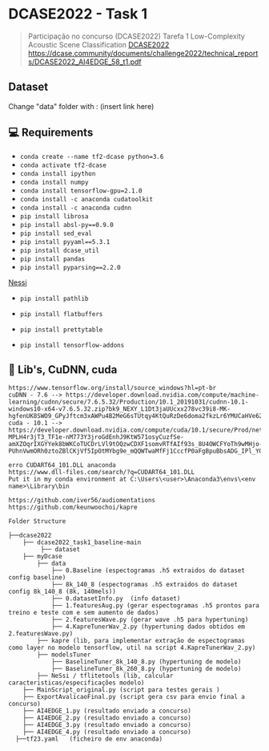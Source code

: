 # DCASE2022 - Task 1

> Participação no concurso (DCASE2022) Tarefa 1 Low-Complexity Acoustic Scene Classification
>  [DCASE2022](https://dcase.community/challenge2022/task-low-complexity-acoustic-scene-classification)
>  https://dcase.community/documents/challenge2022/technical_reports/DCASE2022_AI4EDGE_58_t1.pdf

##  Dataset

Change "data" folder with :
(insert link here)


## 💻 Requirements
* `conda create --name tf2-dcase python=3.6`
* `conda activate tf2-dcase`
* `conda install ipython`
* `conda install numpy`
* `conda install tensorflow-gpu=2.1.0`
* `conda install -c anaconda cudatoolkit`
* `conda install -c anaconda cudnn`
* `pip install librosa`
* `pip install absl-py==0.9.0`
* `pip install sed_eval`
* `pip install pyyaml==5.3.1`
* `pip install dcase_util`
* `pip install pandas`
* `pip install pyparsing==2.2.0`

[Nessi](https://github.com/AlbertoAncilotto/NeSsi)
* `pip install pathlib`
* `pip install flatbuffers`
* `pip install prettytable`

* `pip install tensorflow-addons`


## 🚀 Lib's, CuDNN, cuda 

```
https://www.tensorflow.org/install/source_windows?hl=pt-br
cuDNN - 7.6 --> https://developer.download.nvidia.com/compute/machine-learning/cudnn/secure/7.6.5.32/Production/10.1_20191031/cudnn-10.1-windows10-x64-v7.6.5.32.zip?bk9_NEXY_L1Dt3jaUUcxx278vc39i8-MK-hgfenUK8SWO9_GPyJftcm3xAWPu4B2MeG6sTUtqy4KtQuRzDe6doma2fkzLr6YMUCaHVe62E2Te8FoEcQ_5HeRqfiY4uOb6gdPzg3UepDcFAOQF465AGyhwW5UnyGTzs5cATd4Z1WmbYgGpCraLsYnzJ7w5cpN9MjQGpP4oHmAwIHcFcSt5StjECvHj0xjJIdp39M=&t=eyJscyI6ImdzZW8iLCJsc2QiOiJodHRwczovL3d3dy5nb29nbGUuY29tLyJ9
cuda - 10.1 --> https://developer.download.nvidia.com/compute/cuda/10.1/secure/Prod/network_installers/cuda_10.1.105_win10_network.exe?MPLH4r3jT3_TF1e-nM773Y3jroGdEnhJ9KtW571osyCuzfSe-amXZOqrIXGYYek8bWKCoTUCDrLVl9tOQzwCDXF1somvRTfAIf93s_8U4OWCFYoTh9wMHjo-PUhnVwmORh0ztoZBlCKjVf5IpOtMYbg9e_mQQWTwaMfFj1CccfP0aFgBpuBbsADG_IPl_YQ=&t=eyJscyI6ImdzZW8iLCJsc2QiOiJodHRwczovL3d3dy5nb29nbGUuY29tLyJ9

erro CUDART64_101.DLL anaconda  
https://www.dll-files.com/search/?q=CUDART64_101.DLL
Put it in my conda environment at C:\Users\<user>\Anaconda3\envs\<env name>\Library\bin

https://github.com/iver56/audiomentations
https://github.com/keunwoochoi/kapre
`````

`````
Folder Structure

├──dcase2022 
    ├── dcase2022_task1_baseline-main
         ├── dataset
    ├── myDcase  
        ├── data             
            ├── 0.Baseline (espectogramas .h5 extraidos do dataset config baseline)
            ├── 8k_140_8 (espectogramas .h5 extraidos do dataset config 8k_140_8 (8k, 140mels))          
            ├── 0.datasetInfo.py  (info dataset)
            ├── 1.featuresAug.py (gerar espectogramas .h5 prontos para treino e teste com e sem aumento de dados)
            ├── 2.featuresWave.py (gerar wave .h5 para hypertuning)
            ├── 4.KapreTunerWav_2.py (hypertuning dados obtidos em 2.featuresWave.py)
        ├── kapre (lib, para implementar extração de espectogramas como layer no modelo tensorflow, util na script 4.KapreTunerWav_2.py) 
        ├── modelsTuner 
            ├── BaselineTuner_8k_140_8.py (hypertuning de modelo)
            ├── BaselineTuner_8k_260_8.py (hypertuning de modelo)
        ├── NeSsi / tflitetools (lib, calcular caracteristicas/especificações modelo)       
    ├── MainScript_original.py (script para testes gerais )
    ├── ExportAvalicaoFinal.py (script gera csv para envio final a concurso)
    ├── AI4EDGE_1.py (resultado enviado a concurso)    
    ├── AI4EDGE_2.py (resultado enviado a concurso) 
    ├── AI4EDGE_3.py (resultado enviado a concurso)
    ├── AI4EDGE_4.py (resultado enviado a concurso)
  ├──tf23.yaml   (ficheiro de env anaconda)
`````




